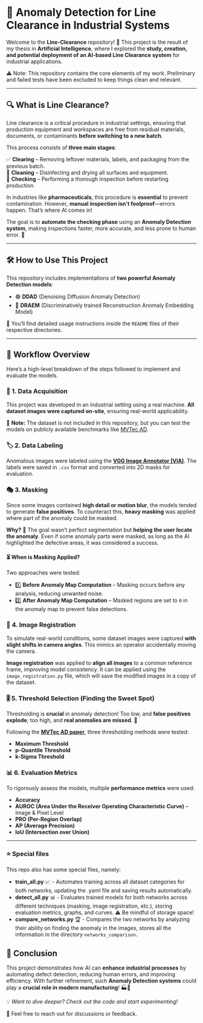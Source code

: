 # 📌 Anomaly Detection for Line Clearance in Industrial Systems

Welcome to the **Line-Clearance** repository! 🎯 This project is the result of my thesis in **Artificial Intelligence**, where I explored the **study, creation, and potential deployment of an AI-based Line Clearance system** for industrial applications.

⚠️ Note: This repository contains the core elements of my work. Preliminary and failed tests have been excluded to keep things clean and relevant.

---

## 🔍 What is Line Clearance?

Line clearance is a critical procedure in industrial settings, ensuring that production equipment and workspaces are free from residual materials, documents, or contaminants **before switching to a new batch**.

This process consists of **three main stages**:

✅ **Clearing** – Removing leftover materials, labels, and packaging from the previous batch.  
🧼 **Cleaning** – Disinfecting and drying all surfaces and equipment.  
👀 **Checking** – Performing a thorough inspection before restarting production.  

In industries like **pharmaceuticals**, this procedure is **essential** to prevent contamination. However, **manual inspection isn't foolproof**—errors happen. That’s where AI comes in!

The goal is to **automate the checking phase** using an **Anomaly Detection system**, making inspections faster, more accurate, and less prone to human error. 🚀

---

## 🛠 How to Use This Project

This repository includes implementations of **two powerful Anomaly Detection models**:
- 🟢 **DDAD** (Denoising Diffusion Anomaly Detection)
- 🔵 **DRAEM** (Discriminatively trained Reconstruction Anomaly Embedding Model)

📂 You’ll find detailed usage instructions inside the `README` files of their respective directories.

---

## 🔬 Workflow Overview

Here’s a high-level breakdown of the steps followed to implement and evaluate the models.

### 📸 1. Data Acquisition
This project was developed in an industrial setting using a real machine. **All dataset images were captured on-site**, ensuring real-world applicability.

📌 **Note:** The dataset is not included in this repository, but you can test the models on publicly available benchmarks like [MVTec AD](https://www.mvtec.com/company/research/datasets/mvtec-ad/).

### 🏷️ 2. Data Labeling
Anomalous images were labeled using the **[VGG Image Annotator (VIA)](https://www.robots.ox.ac.uk/~vgg/software/via/)**. The labels were saved in `.csv` format and converted into 2D masks for evaluation.

### 🎭 3. Masking

Since some images contained **high detail or motion blur**, the models tended to generate **false positives**. To counteract this, **heavy masking** was applied where part of the anomaly could be masked.

**Why?** 🤔 The goal wasn’t perfect segmentation but **helping the user locate the anomaly**. Even if some anomaly parts were masked, as long as the AI highlighted the defective areas, it was considered a success.

#### ⏳ When is Masking Applied?
Two approaches were tested:
  - 1️⃣ **Before Anomaly Map Computation** – Masking occurs before any analysis, reducing unwanted noise.  
  - 2️⃣ **After Anomaly Map Computation** – Masked regions are set to `0` in the anomaly map to prevent false detections.

### 🔄 4. Image Registration

To simulate real-world conditions, some dataset images were captured **with slight shifts in camera angles**. This mimics an operator accidentally moving the camera.

**Image registration** was applied to **align all images** to a common reference frame, improving model consistency. It can be applied using the `image_registration.py` file, which will save the modified images in a copy of the dataset.

### 🎚️ 5. Threshold Selection (Finding the Sweet Spot)

Thresholding is **crucial** in anomaly detection! Too low, and **false positives explode**; too high, and **real anomalies are missed**. 🚦

Following the **[MVTec AD paper](https://link.springer.com/content/pdf/10.1007/s11263-020-01400-4.pdf)**, three thresholding methods were tested:
- **Maximum Threshold** 
- **p-Quantile Threshold** 
- **k-Sigma Threshold** 

### 📊 6. Evaluation Metrics

To rigorously assess the models, multiple **performance metrics** were used:
- **Accuracy**
- **AUROC (Area Under the Receiver Operating Characteristic Curve)** – Image & Pixel Level
- **PRO (Per-Region Overlap)**
- **AP (Average Precision)**
- **IoU (Intersection over Union)**

---

### ⭐ Special files
This repo also has some special files, namely:
  - **train_all.py** 📈 - Automates training across all dataset categories for both networks, updating the .yaml file and saving results automatically.
  - **detect_all.py** 📊 - Evaluates trained models for both networks across different techniques (masking, image registration, etc.), storing evaluation metrics, graphs, and curves. ⚠️ Be mindful of storage space!
  - **compare_networks.py** 🏆 - Compares the two networks by analyzing their ability on finding the anomaly in the images, stores all the information in the directory `networks_comparison`.

## 🚀 Conclusion

This project demonstrates how AI can **enhance industrial processes** by automating defect detection, reducing human errors, and improving efficiency. With further refinement, such **Anomaly Detection systems** could play a **crucial role in modern manufacturing**! 🏭🤖

💡 *Want to dive deeper? Check out the code and start experimenting!*

📩 Feel free to reach out for discussions or feedback.

